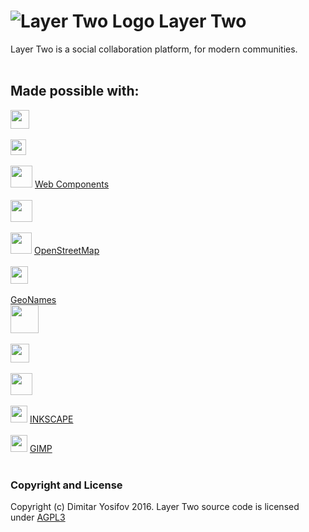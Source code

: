 # ![Layer Two Logo](https://avatars3.githubusercontent.com/u/30439789?v=4&s=45 "Layer Two logo") Layer Two
Layer Two is a social collaboration platform, for modern communities.
</br>
</br>
## Made possible with:

[<img src="https://elixir-lang.org/images/logo/logo.png" height= 30>](https://elixir-lang.org/)
</br>
</br>
[<img src="https://raw.githubusercontent.com/phoenixframework/phoenix/master/priv/static/phoenix.png" height= 25>](http://www.phoenixframework.org/)
</br>
</br>
[<img src="https://raw.githubusercontent.com/webcomponents/webcomponents-icons/master/logo/logo_256x256.png" height= 35>](https://developer.mozilla.org/en-US/docs/Web/Web_Components) [Web Components](https://developer.mozilla.org/en-US/docs/Web/Web_Components "Web Components")
</br>
</br>
[<img src="https://neo4j.com/wp-content/themes/neo4jweb/assets/images/neo4j-logo-2015.png" height= 35>](https://neo4j.com/)
</br>
</br>
[<img src="https://wiki.openstreetmap.org/w/images/1/14/Scotland_logo_2012.png" height= 34>](https://www.openstreetmap.org) [OpenStreetMap](https://www.openstreetmap.org "OpenStreetMap")
</br>
</br>
[<img src="http://leafletjs.com/docs/images/logo.png" height= 28>](http://leafletjs.com/)
</br>
</br>
[GeoNames](http://www.geonames.org/ "GeoNames")
</br>
[<img src="http://support.maxmind.com/wp-content/uploads/2015/07/logo.png" height= 45>](https://www.maxmind.com)
</br>
</br>
[<img src="http://www.openoffice.org/marketing/art/galleries/logos/main/aoo4-main-tm-logo-rgb.png" height= 30>](http://www.openoffice.org/)
</br>
</br>
[<img src="https://download.blender.org/institute/logos/blender-socket.png" height= 35>](https://www.blender.org/)
</br>
</br>
[<img src="https://media.inkscape.org/static/images/inkscape-logo.svg" height= 27>](https://inkscape.org/en/) [INKSCAPE](https://inkscape.org/en/ "INKSCAPE")
</br>
</br>
[<img src="https://www.gimp.org/images/frontpage/wilber-big.png" height= 27>](https://www.gimp.org/) [GIMP](https://www.gimp.org/ "GIMP")
</br>
</br>
### Copyright and License
Copyright (c) Dimitar Yosifov 2016. Layer Two source code is licensed under [AGPL3](https://opensource.org/licenses/AGPL-3.0)
